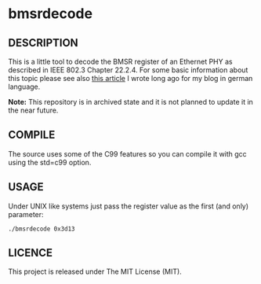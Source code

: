 # bmsrdecode

## DESCRIPTION

This is a little tool to decode the BMSR register of an Ethernet PHY as described in IEEE 802.3 Chapter 22.2.4. For some basic information about this topic please see also [this article](2016-03-16-diagnose-fuer-die-phy.md) I wrote long ago for my blog in german language.

**Note:** This repository is in archived state and it is not planned to update it in the near future.

## COMPILE

The source uses some of the C99 features so you can compile it with gcc using the std=c99 option.

## USAGE

Under UNIX like systems just pass the register value as the first (and only) parameter:

```shell
./bmsrdecode 0x3d13
```

## LICENCE

This project is released under The MIT License (MIT).
